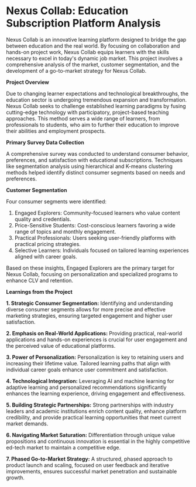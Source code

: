 # Nexus Collab: Education Subscription Platform Analysis

Nexus Collab is an innovative learning platform designed to bridge the gap between education and the real world. By focusing on collaboration and hands-on project work, Nexus Collab equips learners with the skills necessary to excel in today's dynamic job market. This project involves a comprehensive analysis of the market, customer segmentation, and the development of a go-to-market strategy for Nexus Collab.

**Project Overview**

Due to changing learner expectations and technological breakthroughs, the education sector is undergoing tremendous expansion and transformation. Nexus Collab seeks to challenge established learning paradigms by fusing cutting-edge technology with participatory, project-based teaching approaches. This method serves a wide range of learners, from professionals to students, who aim to further their education to improve their abilities and employment prospects.

**Primary Survey Data Collection**

A comprehensive survey was conducted to understand consumer behavior, preferences, and satisfaction with educational subscriptions. Techniques like segmentation analysis using hierarchical and K-means clustering methods helped identify distinct consumer segments based on needs and preferences.

**Customer Segmentation**

Four consumer segments were identified:
1. Engaged Explorers: Community-focused learners who value content quality and credentials.
2. Price-Sensitive Students: Cost-conscious learners favoring a wide range of topics and monthly engagement.
3. Practical Professionals: Users seeking user-friendly platforms with practical pricing strategies.
4. Selective Learners: Individuals focused on tailored learning experiences aligned with career goals.

Based on these insights, Engaged Explorers are the primary target for Nexus Collab, focusing on personalization and specialized programs to enhance CLV and retention.

**Learnings from the Project**

**1. Strategic Consumer Segmentation:** Identifying and understanding diverse consumer segments allows for more precise and effective marketing strategies, ensuring targeted engagement and higher user satisfaction.

**2. Emphasis on Real-World Applications:** Providing practical, real-world applications and hands-on experiences is crucial for user engagement and the perceived value of educational platforms.

**3. Power of Personalization:** Personalization is key to retaining users and increasing their lifetime value. Tailored learning paths that align with individual career goals enhance user commitment and satisfaction.

**4. Technological Integration:** Leveraging AI and machine learning for adaptive learning and personalized recommendations significantly enhances the learning experience, driving engagement and effectiveness.

**5. Building Strategic Partnerships:** Strong partnerships with industry leaders and academic institutions enrich content quality, enhance platform credibility, and provide practical learning opportunities that meet current market demands.

**6. Navigating Market Saturation:** Differentiation through unique value propositions and continuous innovation is essential in the highly competitive ed-tech market to maintain a competitive edge.

**7. Phased Go-to-Market Strategy:** A structured, phased approach to product launch and scaling, focused on user feedback and iterative improvements, ensures successful market penetration and sustainable growth.
